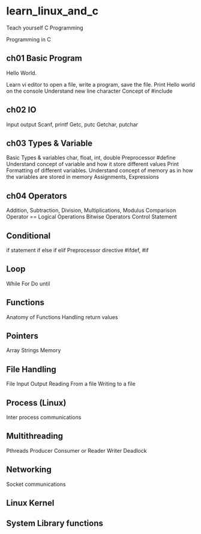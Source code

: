 # learn_linux_and_c
Teach yourself C Programming 


Programming in C


## ch01 Basic Program
Hello World.

Learn vi editor to open a file, write a program, save the file.
Print Hello world on the console
Understand new line character
Concept of #include

## ch02 IO
Input output
Scanf, printf
Getc, putc
Getchar, putchar

## ch03 Types & Variable
Basic Types & variables 
char, float, int, double 
Preprocessor #define
Understand concept of variable and how it store different values 
Print Formatting of different variables.
Understand concept of memory as in how the variables are stored in memory 
Assignments, Expressions

## ch04 Operators 
Addition, Subtraction, Division, Multiplications, Modulus
Comparison Operator ==
Logical Operations
Bitwise Operators
Control Statement

## Conditional
if statement
if else
if elif
Preprocessor directive #ifdef, #if

## Loop
While
For
Do until

## Functions
Anatomy of Functions
Handling return values

## Pointers
Array
Strings
Memory

## File Handling
File Input Output
Reading From a file
Writing to a file

## Process (Linux)
Inter process communications


## Multithreading
Pthreads
Producer Consumer or Reader Writer 
Deadlock


## Networking
Socket communications


## Linux Kernel

## System Library functions










    
    

